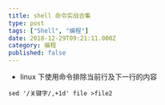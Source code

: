 ```yaml
---
title: shell 命令实战合集
type: post
tags: ["Shell", "编程"]
date: 2018-12-29T09:21:11.000Z
category: 编程
published: false
---
```


- linux 下使用命令排除当前行及下一行的内容

```shell
sed '/关键字/,+1d' file >file2
```

